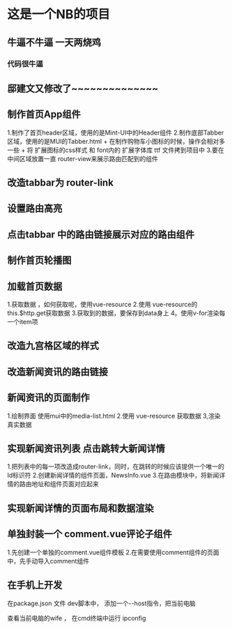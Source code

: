 # 这是一个NB的项目

## 牛逼不牛逼 一天两烧鸡

### 代码很牛逼

## 邸建文又修改了~~~~~~~~~~~~~~

## 制作首页App组件
1.制作了首页header区域，使用的是Mint-UI中的Header组件
2.制作底部Tabber 区域，使用的是MUI的Tabber.html
    + 在制作购物车小图标的时候，操作会相对多一些
    + 将 扩展图标的css样式 和 font内的 扩展字体库 ttf 文件拷到项目中
3.要在中间区域放置一直 router-view来展示路由匹配到的组件

## 改造tabbar为 router-link
## 设置路由高亮
## 点击tabbar 中的路由链接展示对应的路由组件
## 制作首页轮播图
## 加载首页数据
1.获取数据 ，如何获取呢，使用vue-resource
2.使用 vue-resource的this.$http.get获取数据
3.获取到的数据，要保存到data身上
4。使用v-for渲染每一个item项

## 改造九宫格区域的样式


## 改造新闻资讯的路由链接

## 新闻资讯的页面制作
1.绘制界面 使用mui中的media-list.html
2.使用 vue-resource 获取数据
3,渲染 真实数据


## 实现新闻资讯列表 点击跳转大新闻详情
1.把列表中的每一项改造成router-link，同时，在跳转的时候应该提供一个唯一的Id标识符
2.创建新闻详情的组件页面，NewsInfo.vue
3.在路由模块中，将新闻详情的路由地址和组件页面对应起来

## 实现新闻详情的页面布局和数据渲染

## 单独封装一个 comment.vue评论子组件
1.先创建一个单独的comment.vue组件模板
2.在需要使用comment组件的页面中，先手动导入comment组件


## 在手机上开发
在package.json 文件 dev脚本中， 添加一个--host指令，把当前电脑

查看当前电脑的wife ，  在cmd终端中运行  ipconfig